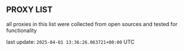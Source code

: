 ## PROXY LIST

all proxies in this list were collected from open sources and tested for functionality

last update: `2025-04-01 13:36:26.063721+00:00` UTC